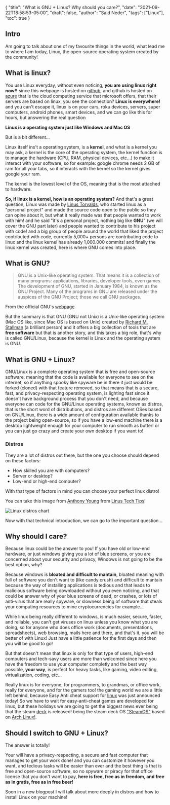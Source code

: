 {
  "title": "What is GNU + Linux? Why should you care?",
  "date": "2021-09-22T18:58:53-05:00",
  "draft": false,
  "author": "Said Neder",
  "tags": ["Linux"],
  "toc": true
}

## Intro
Am going to talk about one of my favourite things in the world, what lead me to where I am today, Linux, the open-source operating system created by the community!

## What is linux?

You use Linux everyday, without even noticing, **you are using linux right now!!** since this
webpage is hosted on [github](https://github.com/), and github is hosted on [azure](https://azure.microsoft.com/en-us/)
that is the cloud computing service that microsoft offers, that their servers are based on linux, you see the connection?
**Linux is everywhere!** and you can't escape it, linux is on your cars, roku devices, servers, super computers,
android phones, smart devices, and we can go like this for hours, but answering the real question

**Linux is a operating system just like Windows and Mac OS**

But is a bit different...

Linux itself ins't a operating system, is a **kernel**, and what is a kernel you may ask,
a kernel is the core of the operating system, the kernel function is to manage the hardware
(CPU, RAM, physical devices, etc...) to make it interact with your software, so for example:
google chrome needs 2 GB of ram for all your tabs, so it interacts with the kernel so the kernel gives
google your ram.

The kernel is the lowest level of the OS, meaning that is the most attached to hardware.

**So, if linux is a kernel, how is an operating system?**
And that's a great question, Linux was made by [Linus Torvalds](https://en.wikipedia.org/wiki/Linus_Torvalds), who
started linux as a "personal project" and made the source code open to the public so they can opine about it,
but what it really made was that people wanted to work with him! and he said "it's a personal project, nothing big like **GNU**"
(we will cover the GNU part later) and people wanted to contribute to his project with code! and a big group of people around the world
that liked the project contributed with code, currently 5,000+ persons are contributing code to linux and the linux kernel has already 1,000.000 commits! and finally the linux kernel was created, here is where GNU comes into place.

## What is GNU?

> GNU is a Unix-like operating system. That means it is a collection of many programs: applications, libraries, developer tools, even games. The development of GNU, started in January 1984, is known as the GNU Project. Many of the programs in GNU are released under the auspices of the GNU Project; those we call GNU packages.

From the official GNU's [webpage](https://www.gnu.org/home.en.html)

But the summary is that GNU (GNU not Unix) is a Unix-like operating system (Mac OS like, since Mac OS is based on Unix) created by [Richard M. Stallman](https://en.wikipedia.org/wiki/Richard_Stallman) (a brilliant person) and it offers a big collection of
tools that are **free software** but that is another story, and this takes a big role, that's why is called GNU/Linux,
because the kernel is Linux and the operating system is GNU.

## What is GNU + Linux?

GNU/Linux is a complete operating system that is free and open-source software, meaning that the code is available for everyone
to see on the internet, so if anything spooky like spyware be in there it just would be forked (cloned) with that feature removed,
so that means that is a secure, fast, and privacy-respecting operating system, is lighting fast since it doesn't have background process that you don't need,
and because everyone can code for the GNU/Linux
operating systems, known as distros, that is the short word of distributions, and distros are different OSes based on GNU/Linux,
there is a wide amount of configuration available thanks to the project being open-source, so if you have a low-end machine there is a desktop lightweight enough
for your computer to run smooth as butter! or you can just go crazy and create your own desktop if you want to!

### Distros

They are a lot of distros out there, but the one you choose should depend on these factors:

-   How skilled you are with computers?
-   Server or desktop?
-   Low-end or high-end computer?

With that type of factors in mind you can choose your perfect linux distro!

You can take this image from [Anthony Young](https://twitter.com/anjyoun?lang=en) from [Linus Tech Tips](https://www.youtube.com/c/LinusTechTips)!

![Linux distros chart](https://i.redd.it/ps4v1vipfyc71.png)

Now with that technical introduction, we can go to the important question...

## Why should I care?

Because linux could be the answer to you! If you have old or low-end hardware, or just windows giving you a lot of blue screens, or you are concerned about your security and privacy, Windows is not going to be the best option,
why?

Because windows is **bloated and difficult to mantain**, bloated meaning with full of software you don't want to (like candy crush)
and difficult to mantain because the way of installing applications is tedious and that leads to malicious software being downloaded
without you even noticing, and that could be answer why of your blue screens of dead, or crashes, or lots of anti-virus that are really spyware, or slowness being of software that steals
your computing resources to mine cryptocurrencies for example...

While linux being really different to windows, is much easier, secure, faster, and reliable, you can't get viruses on linux unless you know
what you are doing, so for anyone who does office work (documents, presentations, spreadsheets), web browsing, mails here and there, and that's it,
you will be better of with Linux! Just have a little patience for the first days and then you will be good to go!

But that doesn't mean that linux is only for that type of users, high-end computers and tech-savy users are more than welcomed since here you have the freedom to 
use your computer completly and the best way possible, **your way**, is perfect for heavy tasks, like gaming, video editing, virtualization, coding, etc...

Really linux is for everyone, for programmers, to grandmas, or office work, really for everyone, and for the gamers too!
the gaming world we are a little left behind, because Easy Anti cheat support for [linux](https://dev.epicgames.com/en-US/news/epic-online-services-launches-anti-cheat-support-for-linux-mac-and-steam-deck) was just announced today!
So we have to wait for easy-anti-cheat games are developed for linux, but these holidays we are going to get the biggest news ever being that the steam [deck](https://store.steampowered.com/steamdeck) is released!
being the steam deck OS ["SteamOS"](https://store.steampowered.com/steamos/) based on [Arch Linux!](https://archlinux.org/).

## Should I switch to GNU + Linux?

The answer is totally!

Your will have a privacy-respecting, a secure and fast computer that manages to get your work done! and you can customize it however you want, and tedious tasks will be easier than ever and the best thing is that is free and open-source software, so no spyware or piracy for that office license that you don't want to pay, **here is free, free as in freedom, and free as in gratis, free as in free beer!**

Soon in a new blogpost I will talk about more deeply in distros and how to install Linux on your machine!

